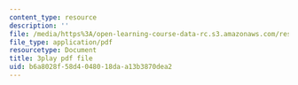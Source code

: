```yaml
---
content_type: resource
description: ''
file: /media/https%3A/open-learning-course-data-rc.s3.amazonaws.com/res-3-004-visualizing-materials-science-fall-2017/b6a8028f58d4048018daa13b3870dea2_80hnG8EH5tA.pdf
file_type: application/pdf
resourcetype: Document
title: 3play pdf file
uid: b6a8028f-58d4-0480-18da-a13b3870dea2
---
```


